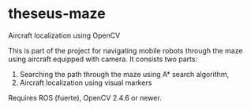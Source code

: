 theseus-maze
============

Aircraft localization using OpenCV

This is part of the project for navigating mobile robots through the maze using
aircraft equipped with camera.
It consists two parts:
1. Searching the path through the maze using A* search algorithm,
2. Aircraft localization using visual markers

Requires ROS (fuerte), OpenCV 2.4.6 or newer.
